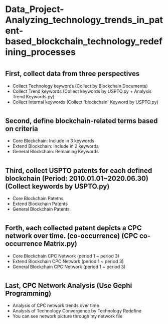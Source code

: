 # Data_Project-Analyzing_technology_trends_in_patent-based_blockchain_technology_redefining_processes
#
## First, collect data from three perspectives
- Collect Technology keywords (Collect by Blockchain Documents)
- Collect Trend keywords (Collect keywords by USPTO.py + Analysis Trend Keywords.py)
- Collect Internal keywords (Collect 'blockchain' Keyword by USPTO.py)
#
## Second, define blockchain-related terms based on criteria
- Core Blockchain: Include in 3 keywords
- Extend Blockchain: Include in 2 keywords
- General Blockchain: Remaining Keywords
#
## Third, collect USPTO patents for each defined blockchain (Period: 2010.01.01~2020.06.30) (Collect keywords by USPTO.py)
- Core Blockchain Patetns
- Extend Blockchain Patents
- General Blockchain Patents
#
## Forth, each collected patent depicts a CPC network over time. (co-occurrence) (CPC co-occurrence Matrix.py)
- Core Blockchain CPC Network (period 1 ~ period 3)
- Extend Blockchain CPC Network (period 1 ~ period 3)
- General Blockchain CPC Network (period 1 ~ period 3)
#
## Last, CPC Network Analysis (Use Gephi Programming)
- Analysis of CPC network trends over time
- Analysis of Technology Convergence by Technology Redefine
- You can see network picture through my network file


